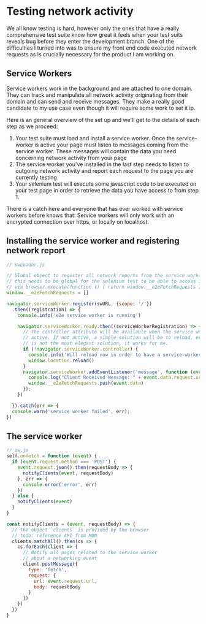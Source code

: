 # Testing network activity

We all know testing is hard, however only the ones that have a really comprehensive test suite know how great it feels when your test suits reveals bug before they enter the development branch. One of the difficulties I turned into was to ensure my front end code executed network requests as is crucially necessary for the product I am working on.

## Service Workers

Service workers work in the background and are attached to one domain. They can track and manipulate all network activity originating from their domain and can send and receive messages. They make a really good candidate to my use case even though it will require some work to set it ip.

Here is an general overview of the set up and we'll get to the details of each step as we proceed: 
1. Your test suite must load and install a service worker. Once the service-worker is active your page must listen to messages coming from the service worker. These messages will contain the data you need concerning network activity from your page
2. The service worker you've installed in the last step needs to listen to outgoing network activity and report each request to the page you are currently testing
3. Your selenium test will execute some javascript code to be executed on your test page in order to retrieve the data you have access to from step 1.

There is a catch here and everyone that has ever worked with service workers before knows that: Service workers will only work with an encrypted connection over https, or locally on localhost.
 
 
## Installing the service worker and registering network report
```javascript
// swLoader.js

// Global object to register all network reports from the service worker
// this needs to be global for the selenium test to be able to access it
// via browser.execute(function () { return window.__e2eFetchRequests })
window.__e2eFetchRequests = []

navigator.serviceWorker.register(swURL, {scope: '/'})
  .then((registration) => {
    console.info('e2e service worker is running')

    navigator.serviceWorker.ready.then((serviceWorkerRegistration) => {
      // The controller attribute will be available when the service worker is
      // active. If not active, a simple solution will be to reload, even if this
      // is not the most elegant solution, it works for me.
      if (!navigator.serviceWorker.controller) {
        console.info('Will reload now in order to have a service-worker controller')
        window.location.reload()
      }
      navigator.serviceWorker.addEventListener('message', function (event) {
        console.log("Client Received Message: " + event.data.request.url);
        window.__e2eFetchRequests.push(event.data)
      });
    })

  }).catch(err => {
  console.warn('service worker failed', err);
})
```
## The service worker

```javascript
// sw.js
self.onfetch = function (event) {
  if (event.request.method === 'POST') {
    event.request.json().then(requestBody => {
      notifyClients(event, requestBody)
    }, err => {
      console.error('error', err)
    })
  } else {
    notifyClients(event)
  }
}

const notifyClients = (event, requestBody) => {
  // The object `clients` is provided by the browser
  // todo: reference API from MDN
  clients.matchAll().then(cs => {
    cs.forEach(client => {
      // Notify all pages related to the service worker
      // about a networking event
      client.postMessage({
        type: 'fetch',
        request: {
          url: event.request.url,
          body: requestBody
        }
      })
    })
  })
}
```

